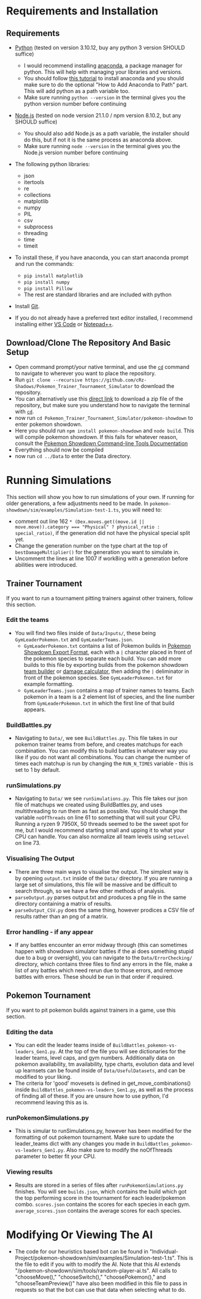 # Requirements and Installation
## Requirements
* [Python](https://www.python.org/downloads/) (tested on version 3.10.12, buy any python 3 version SHOULD suffice)
    * I would recommend installing [anaconda](https://docs.anaconda.com/free/anaconda/install/windows/), a package manager for python. This will help with managing your libraries and versions.
    * You should follow [this tutorial](https://www.datacamp.com/tutorial/installing-anaconda-windows) to install anaconda and you should make sure to do the optional "How to Add Anaconda to Path" part. This will add python as a path variable too.
    * Make sure running `python --version` in the terminal gives you the python version number before continuing
* [Node.js](https://nodejs.org/en/download) (tested on node version 21.1.0 / npm version 8.10.2, but any SHOULD suffice)
    * You should also add Node.js as a path variable, the installer should do this, but if not it is the same process as anaconda above.
    * Make sure running `node --version` in the terminal gives you the Node.js version number before continuing
* The following python libraries:
    * json
    * itertools
    * re
    * collections
    * matplotlib
    * numpy
    * PIL
    * csv
    * subprocess
    * threading
    * time
    * timeit
* To install these, if you have anaconda, you can start anaconda prompt and run the commands:
    * `pip install matplotlib`
    * `pip install numpy`
    * `pip install Pillow`
    * The rest are standard libraries and are included with python

* Install [Git](https://git-scm.com/downloads).

* If you do not already have a preferred text editor installed, I recommend installing either [VS Code](https://code.visualstudio.com/download) or [Notepad++](https://notepad-plus-plus.org/downloads/).

## Download/Clone The Repository And Basic Setup

* Open command prompt/your native terminal, and use the [`cd`](https://www.geeksforgeeks.org/cd-cmd-command/) command to navigate to wherever you want to place the repository.
* Run `git clone --recursive https://github.com/cRz-Shadows/Pokemon_Trainer_Tournament_Simulator` to download the repository.
* You can alternatively use this [direct link](https://github.com/cRz-Shadows/Pokemon_Trainer_Tournament_Simulator/archive/refs/heads/main.zip) to download a zip file of the repository, but make sure you understand how to navigate the terminal with [`cd`](https://www.geeksforgeeks.org/cd-cmd-command/).
* now run `cd Pokemon_Trainer_Tournament_Simulator/pokemon-showdown` to enter pokemon showdown.
* Here you should run `npm install pokemon-showdown` and `node build`. This will compile pokemon showdown. If this fails for whatever reason, consult the [Pokemon Showdown Command-line Tools Documentation](https://github.com/smogon/pokemon-showdown/blob/master/COMMANDLINE.md)
* Everything should now be compiled
* now run `cd ../Data` to enter the Data directory.

# Running Simulations

This section will show you how to run simulations of your own. If running for older generations, a few adjustments need to be made. In `pokemon-showdown/sim/examples/Simulation-test-1.ts`, you will need to:
* comment out line 162 `* (Dex.moves.get((move.id || move.move)).category === "Physical" ? physical_ratio : special_ratio)`, if the generation did not have the physical special split yet.
* Change the generation number on the type chart at the top of `bestDamageMultiplier()` for the generation you want to simulate in. 
* Uncomment the lines at line 1007 if work8ing with a generation before abilities were introduced.

## Trainer Tournament

If you want to run a tournament pitting trainers against other trainers, follow this section.

### Edit the teams
* You will find two files inside of `Data/Inputs/`, these being `GymLeaderPokemon.txt` and `GymLeaderTeams.json`.
    * `GymLeaderPokemon.txt` contains a list of Pokemon builds in [Pokemon Showdown Export Format](https://github.com/smogon/pokemon-showdown/blob/master/sim/TEAMS.md), each with a `|` character placed in front of the pokemon species to separate each build. You can add more builds to this file by exporting builds from the pokemon showdown [team builder](https://play.pokemonshowdown.com/teambuilder) or [damage calculator](https://calc.pokemonshowdown.com/), then adding the `|` deliminator in front of the pokemon species. See `GymLeaderPokemon.txt` for example formatting.
    * `GymLeaderTeams.json` contains a map of trainer names to teams. Each pokemon in a team is a 2 element list of species, and the line number from `GymLeaderPokemon.txt` in which the first line of that build appears.

### BuildBattles.py
* Navigating to `Data/`, we see `BuildBattles.py`. This file takes in our pokemon trainer teams from before, and creates matchups for each combination. You can modify this to build battles in whatever way you like if you do not want all combinations. You can change the number of times each matchup is run by changing the `RUN_N_TIMES` variable - this is set to 1 by default.

### runSimulations.py
* Navigating to `Data/` we see `runSimulations.py`. This file takes our json file of matchups we created using BuildBattles.py, and uses multithreading to run them as fast as possible. You should change the variable `noOfThreads` on line 61 to something that will suit your CPU. Running a ryzen 9 7950X, 50 threads seemed to be the sweet spot for me, but I would recommend starting small and upping it to what your CPU can handle. You can also normalize all team levels using `setLevel` on line 73.

### Visualising The Output
* There are three main ways to visualise the output. The simplest way is by opening `output.txt` inside of the `Data/` directory. If you are running a large set of simulations, this file will be massive and be difficult to search through, so we have a few other methods of analysis.
* `parseOutput.py` parses output.txt and produces a png file in the same directory containing a matrix of results.
* `parseOutput_CSV.py` does the same thing, however prodices a CSV file of results rather than an png of a matrix.

### Error handling - if any appear
* If any battles encounter an error midway through (this can sometimes happen with showdown simulator battles if the ai does something stupid due to a bug or oversight), you can navigate to the `Data/ErrorChecking/` directory, which contains three files to find any errors in the file, make a list of any battles which need rerun due to those errors, and remove battles with errors. These should be run in that order if required.

## Pokemon Tournament

If you want to pit pokemon builds against trainers in a game, use this section.

### Editing the data
* You can edit the leader teams inside of `BuildBattles_pokemon-vs-leaders_Gen1.py`. At the top of the file you will see dictionaries for the leader teams, level caps, and gym numbers. Additionally data on pokemon availability, tm availability, type charts, evolution data and level up learnsets can be found inside of `Data/UsefulDatasets`, and can be modified to your liking.
* The criteria for 'good' movesets is defined in get_move_combinations() inside `BuildBattles_pokemon-vs-leaders_Gen1.py`, as well as the process of finding all of these. If you are unsure how to use python, I'd recommend leaving this as is.

### runPokemonSimulations.py
* This is simular to runSimulations.py, however has been modified for the formatting of out pokemon tournament. Make sure to update the leader_teams dict with any changes you made in `BuildBattles_pokemon-vs-leaders_Gen1.py`. Also make sure to modify the noOfThreads parameter to better fit your CPU.

### Viewing results
* Results are stored in a series of files after `runPokemonSimulations.py` finishes. You will see `builds.json`, which contains the build which got the top performing score in the tournament for each leader/pokemon combo. `scores.json` contains the scores for each species in each gym. `average_scores.json` contains the average scores for each species.

# Modifying Or Viewing The AI
* The code for our heuristics based bot can be found in "Individual-Project/pokemon-showdown/sim/examples/Simulation-test-1.ts". This is the file to edit if you with to modify the AI. Note that this AI extends "/pokemon-showdown/sim/tools/random-player-ai.ts". All calls to "chooseMove()," "chooseSwitch()," "choosePokemon()," and "chooseTeamPreview()" have also been modified in this file to pass in requests so that the bot can use that data when selecting what to do.
